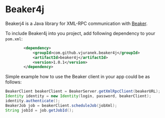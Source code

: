 # Beaker4j

Beakerj4 is a Java library for XML-RPC communication with [Beaker](https://beaker-project.org/).

To include Beaker4j into you project, add following dependency to your `pom.xml`:
```xml
        <dependency>
            <groupId>com.github.vjuranek.beaker4j</groupId>
            <artifactId>beaker4j</artifactId>
            <version>1.0.1</version>
        </dependency>
```

Simple example how to use the Beaker client in your app could be as follows:
```java
BeakerClient beakerClient = BeakerServer.getXmlRpcClient(beakerURL);
Identity identity = new Identity(login, password, beakerClient);
identity.authenticate();
BeakerJob job = beakerClient.scheduleJob(jobXml);
String jobId = job.getJobId();
```
